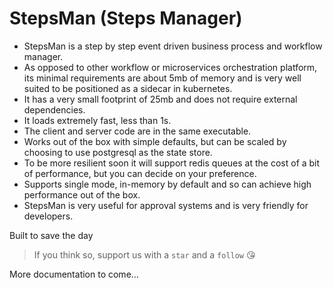 # StepsMan (Steps Manager)
* StepsMan is a step by step event driven business process and workflow manager.
* As opposed to other workflow or microservices orchestration platform, its minimal requirements are about 5mb of memory and is very well suited to be positioned as a sidecar in kubernetes.
* It has a very small footprint of 25mb and does not require external dependencies.
* It loads extremely fast, less than 1s.
* The client and server code are in the same executable.
* Works out of the box with simple defaults, but can be scaled by choosing to use postgresql as the state store.
* To be more resilient soon it will support redis queues at the cost of a bit of performance, but you can decide on your preference.
* Supports single mode, in-memory by default and so can achieve high performance out of the box. 
* StepsMan is very useful for approval systems and is very friendly for developers.

Built to save the day
> If you think so, support us with a `star` and a `follow` 😘 

More documentation to come...
